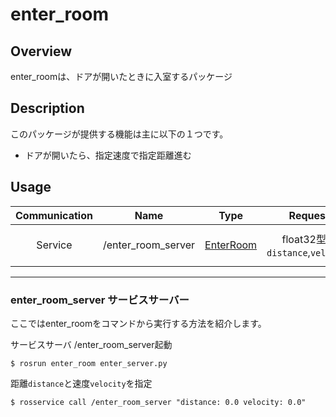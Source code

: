 # enter_room
## Overview
enter_roomは、ドアが開いたときに入室するパッケージ

## Description
このパッケージが提供する機能は主に以下の１つです。
- ドアが開いたら、指定速度で指定距離進む

## Usage
|Communication|Name|Type|Request|Result|
| :---: | :---: | :---: | :---: | :---: |
| Service | /enter_room_server | [EnterRoom](https://github.com/KIT-Happy-Robot/happymimi_apps/blob/develop/enter_room/srv/EnterRoom.srv) | float32型： `distance`,`velocity` | bool型： `result` |

---
### enter_room_server サービスサーバー
ここではenter_roomをコマンドから実行する方法を紹介します。

サービスサーバ /enter_room_server起動
```
$ rosrun enter_room enter_server.py
```
距離`distance`と速度`velocity`を指定
```
$ rosservice call /enter_room_server "distance: 0.0 velocity: 0.0"
```
